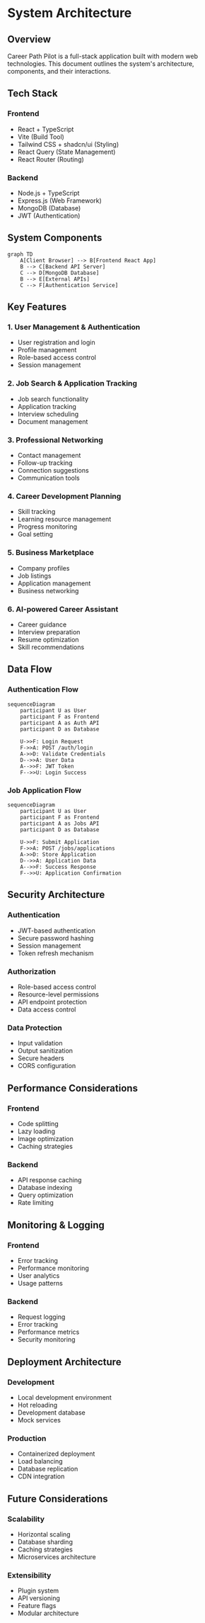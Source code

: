 # System Architecture

## Overview
Career Path Pilot is a full-stack application built with modern web technologies. This document outlines the system's architecture, components, and their interactions.

## Tech Stack

### Frontend
- React + TypeScript
- Vite (Build Tool)
- Tailwind CSS + shadcn/ui (Styling)
- React Query (State Management)
- React Router (Routing)

### Backend
- Node.js + TypeScript
- Express.js (Web Framework)
- MongoDB (Database)
- JWT (Authentication)

## System Components

```mermaid
graph TD
    A[Client Browser] --> B[Frontend React App]
    B --> C[Backend API Server]
    C --> D[MongoDB Database]
    B --> E[External APIs]
    C --> F[Authentication Service]
```

## Key Features

### 1. User Management & Authentication
- User registration and login
- Profile management
- Role-based access control
- Session management

### 2. Job Search & Application Tracking
- Job search functionality
- Application tracking
- Interview scheduling
- Document management

### 3. Professional Networking
- Contact management
- Follow-up tracking
- Connection suggestions
- Communication tools

### 4. Career Development Planning
- Skill tracking
- Learning resource management
- Progress monitoring
- Goal setting

### 5. Business Marketplace
- Company profiles
- Job listings
- Application management
- Business networking

### 6. AI-powered Career Assistant
- Career guidance
- Interview preparation
- Resume optimization
- Skill recommendations

## Data Flow

### Authentication Flow
```mermaid
sequenceDiagram
    participant U as User
    participant F as Frontend
    participant A as Auth API
    participant D as Database
    
    U->>F: Login Request
    F->>A: POST /auth/login
    A->>D: Validate Credentials
    D-->>A: User Data
    A-->>F: JWT Token
    F-->>U: Login Success
```

### Job Application Flow
```mermaid
sequenceDiagram
    participant U as User
    participant F as Frontend
    participant A as Jobs API
    participant D as Database
    
    U->>F: Submit Application
    F->>A: POST /jobs/applications
    A->>D: Store Application
    D-->>A: Application Data
    A-->>F: Success Response
    F-->>U: Application Confirmation
```

## Security Architecture

### Authentication
- JWT-based authentication
- Secure password hashing
- Session management
- Token refresh mechanism

### Authorization
- Role-based access control
- Resource-level permissions
- API endpoint protection
- Data access control

### Data Protection
- Input validation
- Output sanitization
- Secure headers
- CORS configuration

## Performance Considerations

### Frontend
- Code splitting
- Lazy loading
- Image optimization
- Caching strategies

### Backend
- API response caching
- Database indexing
- Query optimization
- Rate limiting

## Monitoring & Logging

### Frontend
- Error tracking
- Performance monitoring
- User analytics
- Usage patterns

### Backend
- Request logging
- Error tracking
- Performance metrics
- Security monitoring

## Deployment Architecture

### Development
- Local development environment
- Hot reloading
- Development database
- Mock services

### Production
- Containerized deployment
- Load balancing
- Database replication
- CDN integration

## Future Considerations

### Scalability
- Horizontal scaling
- Database sharding
- Caching strategies
- Microservices architecture

### Extensibility
- Plugin system
- API versioning
- Feature flags
- Modular architecture 